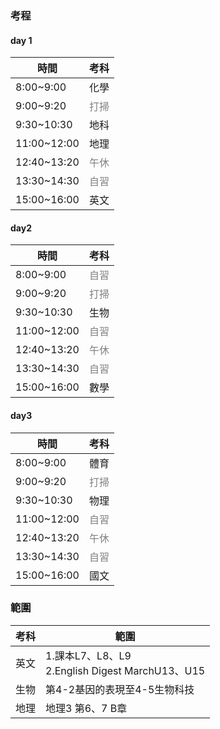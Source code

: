 ### 考程

#### day 1


| 時間        | 考科                              |
| ----------- | --------------------------------- |
| 8:00~9:00   | 化學                            |
| 9:00~9:20   | <font color="gray">打掃</font>  |
| 9:30~10:30  | 地科                            |
| 11:00~12:00 | 地理 |
| 12:40~13:20 | <font color="gray">午休</font>  |
| 13:30~14:30 | <font color="gray">自習</font>  |
| 15:00~16:00 | 英文                           |


#### day2


| 時間        | 考科                           |
| ----------- | ------------------------------ |
| 8:00~9:00   | <font color="gray">自習</font> |
| 9:00~9:20   | <font color="gray">打掃</font> |
| 9:30~10:30  | 生物                           |
| 11:00~12:00 | <font color="gray">自習</font> |
| 12:40~13:20 | <font color="gray">午休</font> |
| 13:30~14:30 | <font color="gray">自習</font> |
| 15:00~16:00 | 數學                           |

#### day3

| 時間        | 考科                           |
| ----------- | ------------------------------ |
| 8:00~9:00   | 體育                           |
| 9:00~9:20   | <font color="gray">打掃</font> |
| 9:30~10:30  | 物理                           |
| 11:00~12:00 | <font color="gray">自習</font> |
| 12:40~13:20 | <font color="gray">午休</font> |
| 13:30~14:30 | <font color="gray">自習</font> |
| 15:00~16:00 | 國文                           |

### 範圍

<center>

| 考科 | 範圍                                                         |
| ---- | ------------------------------------------------------------ |
| 英文 | 1.課本L7、L8、L9<br>2.English Digest MarchU13、U15 |
| 生物 | 第4-2基因的表現至4-5生物科技          |
| 地理 | 地理3 第6、7 B章                                                 |

</center>

